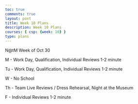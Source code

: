 ```yaml
---
toc: true
comments: true
layout: post
title: Week 10 Plans
description: Week 10 Plans
courses: { csp: {week: 10} }
type: plans
---
```


N@tM Week of Oct 30

M - Work Day, Qualification, Individual Reviews 1-2 minute

Tu - Work Day, Qualification, Individual Reviews 1-2 minute

W - No School

Th - Team Live Reviews / Dress Rehearsal, Night at the Museum

F - Individual Reviews 1-2 minute